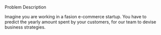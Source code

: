 Problem Description

Imagine you are working in a fasion e-commerce startup. You have to predict the yearly amount spent by your customers, for our team to devise business strategies.
